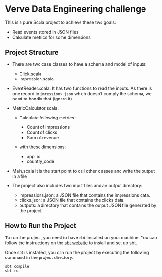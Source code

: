 # Verve Data Engineering challenge

This is a pure Scala project to achieve these two goals:
- Read events stored in JSON files
- Calculate metrics for some dimensions

## Project Structure

- There are two case classes to have a schema and model of inputs:
  - Click.scala
  - Impression.scala

- EventReader.scala:
It has two functions to read the inputs.
As there is one record in `imressions.json` which doesn't comply the schema, we need to handle that (ignore it)

- MetricCalculator.scala: 
  - Calculate following metrics :
    - Count of impressions
    - Count of clicks
    - Sum of revenue

  - with these dimensions:
    - app_id
    - country_code

- Main.scala
It is the start point to call other classes and write the output in a file

- The project also includes two input files and an output directory:

  - impressions.json: a JSON file that contains the impressions data.
  - clicks.json: a JSON file that contains the clicks data.
  - outputs: a directory that contains the output JSON file generated by the project.

## How to Run the Project

To run the project, you need to have sbt installed on your machine. You can follow the instructions on the [sbt website](https://www.scala-sbt.org/) to install and set up sbt.

Once sbt is installed, you can run the project by executing the following command in the project directory:

```shell
sbt compile
sbt run